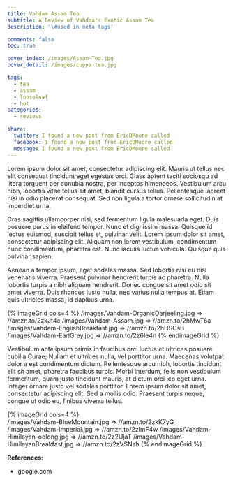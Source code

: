 ```yaml
---
title: Vahdam Assam Tea
subtitle: A Review of Vahdma's Exotic Assam Tea
description: '\#used in meta tags'

comments: false
toc: true

cover_index: /images/Assam-Tea.jpg
cover_detail: /images/cuppa-tea.jpg

tags:
  - tea
  - assam
  - looseleaf
  - hot
categories:
  - reviews

share:
  twitter: I found a new post from EricDMoore called
  facebook: I found a new post from EricDMoore called
  message: I found a new post from EricDMoore called
---
```

Lorem ipsum dolor sit amet, consectetur adipiscing elit. Mauris ut tellus nec elit consequat tincidunt eget egestas orci. Class aptent taciti sociosqu ad litora torquent per conubia nostra, per inceptos himenaeos. Vestibulum arcu nibh, lobortis vitae tellus sit amet, blandit cursus tellus. Pellentesque laoreet nisi in odio placerat consequat. Sed non ligula a tortor ornare sollicitudin at imperdiet urna. 

Cras sagittis ullamcorper nisi, sed fermentum ligula malesuada eget. Duis posuere purus in eleifend tempor. Nunc et dignissim massa. Quisque id lectus euismod, suscipit tellus et, pulvinar velit. Lorem ipsum dolor sit amet, consectetur adipiscing elit. Aliquam non lorem vestibulum, condimentum nunc condimentum, pharetra est. Nunc iaculis luctus vehicula. Quisque quis pulvinar sapien.

<!-- more --> 

Aenean a tempor ipsum, eget sodales massa. Sed lobortis nisi eu nisl venenatis viverra. Praesent pulvinar hendrerit turpis ac pharetra. Nulla lobortis turpis a nibh aliquam hendrerit. Donec congue sit amet odio sit amet viverra. Duis rhoncus justo nulla, nec varius nulla tempus at. Etiam quis ultricies massa, id dapibus urna. 

{% imageGrid cols=4 %}
  /images/Vahdam-OrganicDarjeeling.jpg => //amzn.to/2zkJt4e
  /images/Vahdam-Assam.jpg => //amzn.to/2hMwT6a
  /images/Vahdam-EnglishBreakfast.jpg => //amzn.to/2hHSCsB
  /images/Vahdam-EarlGrey.jpg => //amzn.to/2z6Ie4n
{% endimageGrid %}


Vestibulum ante ipsum primis in faucibus orci luctus et ultrices posuere cubilia Curae; Nullam et ultrices nulla, vel porttitor urna. Maecenas volutpat dolor a est condimentum dictum. Pellentesque arcu nibh, lobortis tincidunt elit sit amet, pharetra faucibus turpis. Morbi interdum, felis non vestibulum fermentum, quam justo tincidunt mauris, at dictum orci leo eget urna. Integer ornare justo vel sodales porttitor. Lorem ipsum dolor sit amet, consectetur adipiscing elit. Sed a mollis odio. Praesent turpis neque, congue ut odio eu, finibus viverra tellus.


{% imageGrid cols=4 %}  
  /images/Vahdam-BlueMountain.jpg => //amzn.to/2zkK7yG
  /images/Vahdam-Imperial.jpg => //amzn.to/2zlmF4w
  /images/Vahdam-Himilayan-oolong.jpg => //amzn.to/2z2UjaT
  /images/Vahdam-HimilayanBreakfast.jpg => //amzn.to/2zVSNsh
{% endimageGrid %}



**References:**
- google.com
